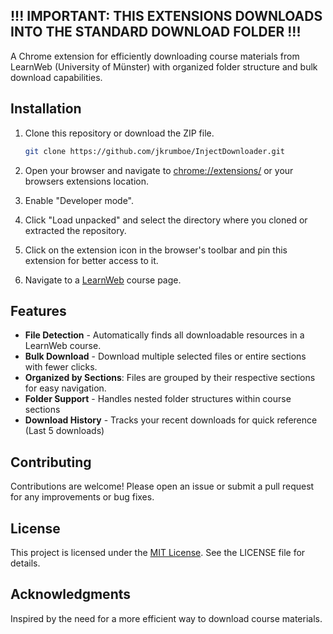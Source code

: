 ## !!! IMPORTANT: THIS EXTENSIONS DOWNLOADS INTO THE STANDARD DOWNLOAD FOLDER !!!

A Chrome extension for efficiently downloading course materials from LearnWeb (University of Münster) with organized folder structure and bulk download capabilities.

## Installation

1. Clone this repository or download the ZIP file.

    ```sh
    git clone https://github.com/jkrumboe/InjectDownloader.git
    ```

2. Open your browser and navigate to [chrome://extensions/](http://_vscodecontentref_/1) or your browsers extensions location.

3. Enable "Developer mode".

4. Click "Load unpacked" and select the directory where you cloned or extracted the repository.

5. Click on the extension icon in the browser's toolbar and pin this extension for better access to it.

6. Navigate to a [LearnWeb](https://www.uni-muenster.de/LearnWeb/learnweb2/) course page.

## Features

- **File Detection** - Automatically finds all downloadable resources in a LearnWeb course.
- **Bulk Download** - Download multiple selected files or entire sections with fewer clicks.
- **Organized by Sections**: Files are grouped by their respective sections for easy navigation.
- **Folder Support** - Handles nested folder structures within course sections
- **Download History** - Tracks your recent downloads for quick reference (Last 5 downloads)

## Contributing

Contributions are welcome! Please open an issue or submit a pull request for any improvements or bug fixes.

## License

This project is licensed under the [MIT License](./LICENSE). See the LICENSE file for details.

## Acknowledgments

Inspired by the need for a more efficient way to download course materials.